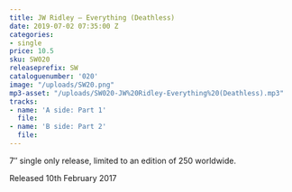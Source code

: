 ```yaml
---
title: JW Ridley – Everything (Deathless)
date: 2019-07-02 07:35:00 Z
categories:
- single
price: 10.5
sku: SW020
releaseprefix: SW
cataloguenumber: '020'
image: "/uploads/SW20.png"
mp3-asset: "/uploads/SW020-JW%20Ridley-Everything%20(Deathless).mp3"
tracks:
- name: 'A side: Part 1'
  file: 
- name: 'B side: Part 2'
  file: 
---
```


7″ single only release, limited to an edition of 250 worldwide.

Released 10th February 2017